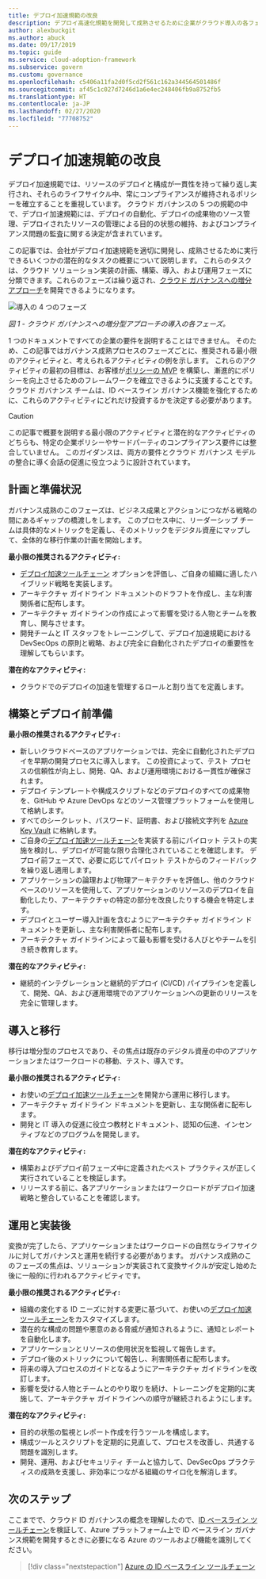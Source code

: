 ```yaml
---
title: デプロイ加速規範の改良
description: デプロイ高速化規範を開発して成熟させるために企業がクラウド導入の各フェーズで実行する可能性のあるタスクについて説明します。
author: alexbuckgit
ms.author: abuck
ms.date: 09/17/2019
ms.topic: guide
ms.service: cloud-adoption-framework
ms.subservice: govern
ms.custom: governance
ms.openlocfilehash: c5406a11fa2d0f5cd2f561c162a344564501486f
ms.sourcegitcommit: af45c1c027d7246d1a6e4ec248406fb9a8752fb5
ms.translationtype: HT
ms.contentlocale: ja-JP
ms.lasthandoff: 02/27/2020
ms.locfileid: "77708752"
---
```

# <a name="deployment-acceleration-discipline-improvement"></a>デプロイ加速規範の改良

デプロイ加速規範では、リソースのデプロイと構成が一貫性を持って繰り返し実行され、それらのライフサイクル中、常にコンプライアンスが維持されるポリシーを確立することを重視しています。 クラウド ガバナンスの 5 つの規範の中で、デプロイ加速規範には、デプロイの自動化、デプロイの成果物のソース管理、デプロイされたリソースの管理による目的の状態の維持、およびコンプライアンス問題の監査に関する決定が含まれています。

この記事では、会社がデプロイ加速規範を適切に開発し、成熟させるために実行できるいくつかの潜在的なタスクの概要について説明します。 これらのタスクは、クラウド ソリューション実装の計画、構築、導入、および運用フェーズに分類できます。これらのフェーズは繰り返され、[クラウド ガバナンスへの増分アプローチ](../guides/index.md#an-incremental-approach-to-cloud-governance)を開発できるようになります。

![導入の 4 つのフェーズ](../../_images/govern/adoption-phases.png)

*図 1 - クラウド ガバナンスへの増分型アプローチの導入の各フェーズ。*

1 つのドキュメントですべての企業の要件を説明することはできません。 そのため、この記事ではガバナンス成熟プロセスのフェーズごとに、推奨される最小限のアクティビティと、考えられるアクティビティの例を示します。 これらのアクティビティの最初の目標は、お客様が[ポリシーの MVP](../guides/index.md#an-incremental-approach-to-cloud-governance) を構築し、漸進的にポリシーを向上させるためのフレームワークを確立できるように支援することです。 クラウド ガバナンス チームは、ID ベースライン ガバナンス機能を強化するために、これらのアクティビティにどれだけ投資するかを決定する必要があります。

> [!CAUTION]
> この記事で概要を説明する最小限のアクティビティと潜在的なアクティビティのどちらも、特定の企業ポリシーやサードパーティのコンプライアンス要件には整合していません。 このガイダンスは、両方の要件とクラウド ガバナンス モデルの整合に導く会話の促進に役立つように設計されています。

## <a name="planning-and-readiness"></a>計画と準備状況

ガバナンス成熟のこのフェーズは、ビジネス成果とアクションにつながる戦略の間にあるギャップの橋渡しをします。 このプロセス中に、リーダーシップ チームは具体的なメトリックを定義し、そのメトリックをデジタル資産にマップして、全体的な移行作業の計画を開始します。

**最小限の推奨されるアクティビティ:**

- [デプロイ加速ツールチェーン](./toolchain.md) オプションを評価し、ご自身の組織に適したハイブリッド戦略を実装します。
- アーキテクチャ ガイドライン ドキュメントのドラフトを作成し、主な利害関係者に配布します。
- アーキテクチャ ガイドラインの作成によって影響を受ける人物とチームを教育し、関与させます。
- 開発チームと IT スタッフをトレーニングして、デプロイ加速規範における DevSecOps の原則と戦略、および完全に自動化されたデプロイの重要性を理解してもらいます。

**潜在的なアクティビティ:**

- クラウドでのデプロイの加速を管理するロールと割り当てを定義します。

## <a name="build-and-predeployment"></a>構築とデプロイ前準備

**最小限の推奨されるアクティビティ:**

- 新しいクラウドベースのアプリケーションでは、完全に自動化されたデプロイを早期の開発プロセスに導入します。 この投資によって、テスト プロセスの信頼性が向上し、開発、QA、および運用環境における一貫性が確保されます。
- デプロイ テンプレートや構成スクリプトなどのデプロイのすべての成果物を、GitHub や Azure DevOps などのソース管理プラットフォームを使用して格納します。
- すべてのシークレット、パスワード、証明書、および接続文字列を [Azure Key Vault](https://docs.microsoft.com/azure/key-vault) に格納します。
- ご自身の[デプロイ加速ツールチェーン](./toolchain.md)を実装する前にパイロット テストの実施を検討し、デプロイが可能な限り合理化されていることを確認します。 デプロイ前フェーズで、必要に応じてパイロット テストからのフィードバックを繰り返し適用します。
- アプリケーションの論理および物理アーキテクチャを評価し、他のクラウドベースのリソースを使用して、アプリケーションのリソースのデプロイを自動化したり、アーキテクチャの特定の部分を改良したりする機会を特定します。
- デプロイとユーザー導入計画を含むようにアーキテクチャ ガイドライン ドキュメントを更新し、主な利害関係者に配布します。
- アーキテクチャ ガイドラインによって最も影響を受ける人びとやチームを引き続き教育します。

**潜在的なアクティビティ:**

- 継続的インテグレーションと継続的デプロイ (CI/CD) パイプラインを定義して、開発、QA、および運用環境でのアプリケーションへの更新のリリースを完全に管理します。

## <a name="adopt-and-migrate"></a>導入と移行

移行は増分型のプロセスであり、その焦点は既存のデジタル資産の中のアプリケーションまたはワークロードの移動、テスト、導入です。

**最小限の推奨されるアクティビティ:**

- お使いの[デプロイ加速ツールチェーン](./toolchain.md)を開発から運用に移行します。
- アーキテクチャ ガイドライン ドキュメントを更新し、主な関係者に配布します。
- 開発と IT 導入の促進に役立つ教材とドキュメント、認知の伝達、インセンティブなどのプログラムを開発します。

**潜在的なアクティビティ:**

- 構築およびデプロイ前フェーズ中に定義されたベスト プラクティスが正しく実行されていることを検証します。
- リリースする前に、各アプリケーションまたはワークロードがデプロイ加速戦略と整合していることを確認します。

## <a name="operate-and-post-implementation"></a>運用と実装後

変換が完了したら、アプリケーションまたはワークロードの自然なライフサイクルに対してガバナンスと運用を続行する必要があります。 ガバナンス成熟のこのフェーズの焦点は、ソリューションが実装されて変換サイクルが安定し始めた後に一般的に行われるアクティビティです。

**最小限の推奨されるアクティビティ:**

- 組織の変化する ID ニーズに対する変更に基づいて、お使いの[デプロイ加速ツールチェーン](./toolchain.md)をカスタマイズします。
- 潜在的な構成の問題や悪意のある脅威が通知されるように、通知とレポートを自動化します。
- アプリケーションとリソースの使用状況を監視して報告します。
- デプロイ後のメトリックについて報告し、利害関係者に配布します。
- 将来の導入プロセスのガイドとなるようにアーキテクチャ ガイドラインを改訂します。
- 影響を受ける人物とチームとのやり取りを続け、トレーニングを定期的に実施して、アーキテクチャ ガイドラインへの順守が継続されるようにします。

**潜在的なアクティビティ:**

- 目的の状態の監視とレポート作成を行うツールを構成します。
- 構成ツールとスクリプトを定期的に見直して、プロセスを改善し、共通する問題を識別します。
- 開発、運用、およびセキュリティ チームと協力して、DevSecOps プラクティスの成熟を支援し、非効率につながる組織のサイロ化を解消します。

## <a name="next-steps"></a>次のステップ

ここまでで、クラウド ID ガバナンスの概念を理解したので、[ID ベースライン ツールチェーン](./toolchain.md)を検証して、Azure プラットフォーム上で ID ベースライン ガバナンス規範を開発するときに必要になる Azure のツールおよび機能を識別してください。

> [!div class="nextstepaction"]
> [Azure の ID ベースライン ツールチェーン](./toolchain.md)
